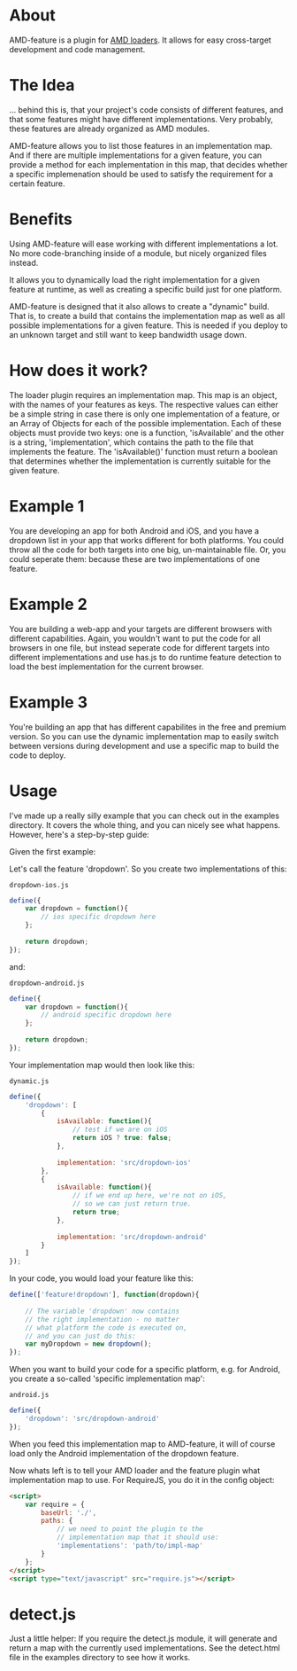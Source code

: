 About
=====

AMD-feature is a plugin for [AMD loaders](https://github.com/amdjs/amdjs-api/wiki/Loader-Plugins). It allows for easy cross-target 
development and code management.

The Idea
========

… behind this is, that your project's code consists of different 
features, and that some features might have different implementations.
Very probably, these features are already organized as AMD modules.

AMD-feature allows you to list those features in an implementation map. And
if there are multiple implementations for a given feature, you can provide
a method for each implementation in this map, that decides whether a specific
implemenation should be used to satisfy the requirement for a certain
feature.

Benefits
========

Using AMD-feature will ease working with different implementations a lot. No
more code-branching inside of a module, but nicely organized files instead.

It allows you to dynamically load the right implementation for a given feature
at runtime, as well as creating a specific build just for one platform. 

AMD-feature is designed that it also allows to create a "dynamic" build. That 
is, to create a build that contains the implementation map as well as all
possible implementations for a given feature. This is needed if you deploy to
an unknown target and still want to keep bandwidth usage down.

How does it work?
=================

The loader plugin requires an implementation map. This map is an object, with
the names of your features as keys. The respective values can either be a 
simple string in case there is only one implementation of a feature, or an
Array of Objects for each of the possible implementation. Each of these objects
must provide two keys: one is a function, 'isAvailable' and the other is a 
string, 'implementation', which contains the path to the file that implements
the feature. The 'isAvailable()' function must return a boolean that determines
whether the implementation is currently suitable for the given feature.


Example 1
=========

You are developing an app for both Android and iOS, and you have a dropdown 
list in your app that works different for both platforms. You could throw all
the code for both targets into one big, un-maintainable file. Or, you could 
seperate them: because these are two implementations of one feature.


Example 2
=========

You are building a web-app and your targets are different browsers with
different capabilities. Again, you wouldn't want to put the code for all
browsers in one file, but instead seperate code for different targets into 
different implementations and use has.js to do runtime feature detection to
load the best implementation for the current browser.

Example 3
=========

You're building an app that has different capabilites in the free and premium
version. So you can use the dynamic implementation map to easily switch between
versions during development and use a specific map to build the code to deploy.


Usage
=====

I've made up a really silly example that you can check out in the examples
directory. It covers the whole thing, and you can nicely see what happens.
However, here's a step-by-step guide:

Given the first example:

Let's call the feature 'dropdown'. So you create two implementations of this:
 

	dropdown-ios.js

```javascript
define({
	var dropdown = function(){
		// ios specific dropdown here
	};
	
	return dropdown;
});
```

and:

	dropdown-android.js

```javascript
define({
	var dropdown = function(){
		// android specific dropdown here
	};
	
	return dropdown;
});
```

Your implementation map would then look like this:

	dynamic.js

```javascript
define({
	'dropdown': [
		{
			isAvailable: function(){
				// test if we are on iOS
				return iOS ? true: false;
			},
			
			implementation: 'src/dropdown-ios'
		},
		{
			isAvailable: function(){
				// if we end up here, we're not on iOS,
				// so we can just return true.
				return true;
			},
			
			implementation: 'src/dropdown-android'
		}
	]
});
```

In your code, you would load your feature like this:

```javascript
define(['feature!dropdown'], function(dropdown){
	
	// The variable 'dropdown' now contains
	// the right implementation - no matter
	// what platform the code is executed on,
	// and you can just do this:
	var myDropdown = new dropdown();
});
```

When you want to build your code for a specific platform, e.g. for Android, 
you create a so-called 'specific implementation map':

	android.js

```javascript
define({
	'dropdown': 'src/dropdown-android'
});
```

When you feed this implementation map to AMD-feature, it will of course load
only the Android implementation of the dropdown feature.

Now whats left is to tell your AMD loader and the feature plugin what 
implementation map to use. For RequireJS, you do it in the config object:

```html
<script>
	var require = {
		baseUrl: './',
		paths: {
			// we need to point the plugin to the 
			// implementation map that it should use:
			'implementations': 'path/to/impl-map'
		}
	};
</script>
<script type="text/javascript" src="require.js"></script>
```

detect.js
=========

Just a little helper: If you require the detect.js module, it will generate
and return a map with the currently used implementations. See the detect.html
file in the examples directory to see how it works.